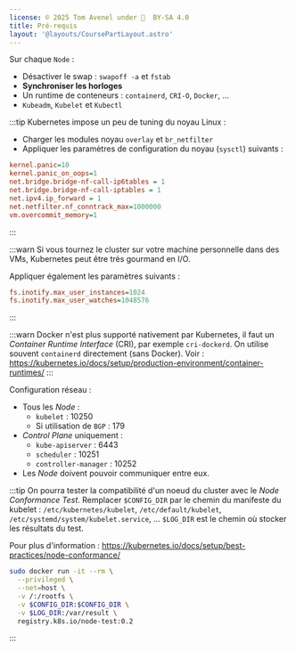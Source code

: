 ```yaml
---
license: © 2025 Tom Avenel under 󰵫  BY-SA 4.0
title: Pré-requis
layout: '@layouts/CoursePartLayout.astro'
---
```


Sur chaque `Node` :

- Désactiver le swap : `swapoff -a` et `fstab`
- **Synchroniser les horloges**
- Un runtime de conteneurs : `containerd`, `CRI-O`, `Docker`, …
- `Kubeadm`, `Kubelet` et `Kubectl`

:::tip
Kubernetes impose un peu de tuning du noyau Linux : 

- Charger les modules noyau `overlay` et `br_netfilter`
- Appliquer les paramètres de configuration du noyau (`sysctl`) suivants :

```ini
kernel.panic=10
kernel.panic_on_oops=1
net.bridge.bridge-nf-call-ip6tables = 1
net.bridge.bridge-nf-call-iptables = 1
net.ipv4.ip_forward = 1
net.netfilter.nf_conntrack_max=1000000
vm.overcommit_memory=1
```
:::

:::warn
Si vous tournez le cluster sur votre machine personnelle dans des VMs, Kubernetes peut être très gourmand en I/O. 

Appliquer également les paramètres suivants :

```ini
fs.inotify.max_user_instances=1024
fs.inotify.max_user_watches=1048576
```
:::

:::warn
Docker n'est plus supporté nativement par Kubernetes, il faut un _Container Runtime Interface_ (CRI), par exemple `cri-dockerd`. On utilise souvent `containerd` directement (sans Docker). Voir : <https://kubernetes.io/docs/setup/production-environment/container-runtimes/>
:::

Configuration réseau :

- Tous les _Node_ :
  - `kubelet` : 10250
  - Si utilisation de `BGP` : 179
- _Control Plane_ uniquement : 
  - `kube-apiserver` : 6443
  - `scheduler` : 10251
  - `controller-manager` : 10252
- Les _Node_ doivent pouvoir communiquer entre eux.

:::tip
On pourra tester la compatibilité d'un noeud du cluster avec le _Node Conformance Test_. Remplacer `$CONFIG_DIR` par le chemin du manifeste du kubelet :  `/etc/kubernetes/kubelet`,  `/etc/default/kubelet`,  `/etc/systemd/system/kubelet.service`, … `$LOG_DIR` est le chemin où stocker les résultats du test.

Pour plus d'information : <https://kubernetes.io/docs/setup/best-practices/node-conformance/>

```sh
sudo docker run -it --rm \
  --privileged \
  --net=host \
  -v /:/rootfs \
  -v $CONFIG_DIR:$CONFIG_DIR \
  -v $LOG_DIR:/var/result \
  registry.k8s.io/node-test:0.2
```
:::

